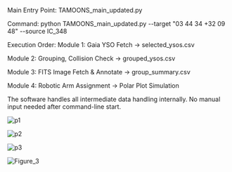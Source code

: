 Main Entry Point: TAMOONS_main_updated.py

Command: python TAMOONS_main_updated.py --target "03 44 34 +32 09 48" --source IC_348

Execution Order:
Module 1: Gaia YSO Fetch → selected_ysos.csv

Module 2: Grouping, Collision Check → grouped_ysos.csv

Module 3: FITS Image Fetch & Annotate → group_summary.csv

Module 4: Robotic Arm Assignment → Polar Plot Simulation

The software handles all intermediate data handling internally. No manual input needed after command-line start.

![p1](https://github.com/user-attachments/assets/efbae0f3-26b0-4dbf-99d0-c24308ea6834)

![p2](https://github.com/user-attachments/assets/da0b85d8-3cc7-4b04-ad66-ba5c8c9c72bb)

![p3](https://github.com/user-attachments/assets/6ecc846e-7388-4c21-a94c-3359a14b9833)

![Figure_3](https://github.com/user-attachments/assets/c3a94836-6487-4d67-942b-9c209832fe8c)





















